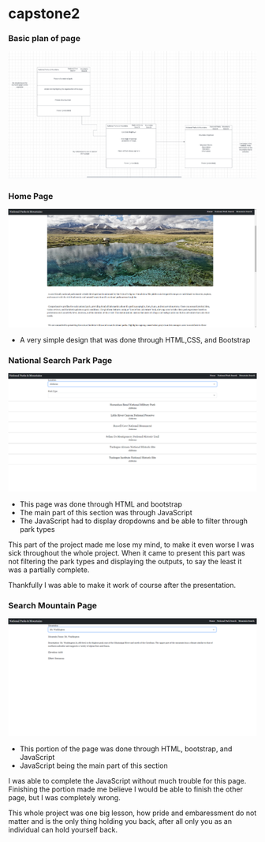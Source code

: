 # capstone2

### Basic plan of page
![Outline](./imagesReadMe/Outline.png)

### Home Page
![Home](./imagesReadMe/HomePage.png)
* A very simple design that was done through HTML,CSS, and Bootstrap

### National Search Park Page
![National](./imagesReadMe/SearchNational.png)
* This page was done through HTML and bootstrap
* The main part of this section was through JavaScript
* The JavaScript had to display dropdowns and be able to filter through park types

This part of the project made me lose my mind, to make it even worse I was sick throughout the whole project. When it came to present this part was not filtering the park types and displaying the outputs, to say the least it was a partially complete.

Thankfully I was able to make it work of course after the presentation. 

### Search Mountain Page
![Mountain](./imagesReadMe/MountainSearch.png)
* This portion of the page was done through HTML, bootstrap, and JavaScript
* JavaScript being the main part of this section

I was able to complete the JavaScript without much trouble for this page. Finishing the portion made me believe I would be able to finish the other page, but I was completely wrong.

This whole project was one big lesson, how pride and embaressment do not matter and is the only thing holding you back, after all only you as an individual can hold yourself back.